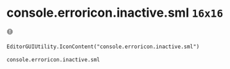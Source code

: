 # console.erroricon.inactive.sml `16x16`
<img src="/img/console.erroricon.inactive.sml.png" width=16 height=16>

``` CSharp
EditorGUIUtility.IconContent("console.erroricon.inactive.sml")
```
```
console.erroricon.inactive.sml
```
